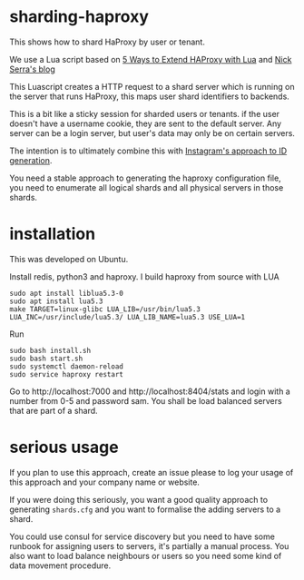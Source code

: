 # sharding-haproxy

This shows how to shard HaProxy by user or tenant.

We use a Lua script based on [5 Ways to Extend HAProxy with Lua](https://www.haproxy.com/blog/5-ways-to-extend-haproxy-with-lua/) and [Nick Serra's blog](https://tech.nickserra.com/2019/12/03/haproxy-dynamic-backend-selection-with-lua-script/)

This Luascript creates a HTTP request to a shard server which is running on the server that runs HaProxy, this maps user shard identifiers to backends.

This is a bit like a sticky session for sharded users or tenants. if the user doesn't have a username cookie, they are sent to the default server. Any server can be a login server, but user's data may only be on certain servers.

The intention is to ultimately combine this with [Instagram's approach to ID generation](https://instagram-engineering.com/sharding-ids-at-instagram-1cf5a71e5a5c?gi=4b7f98f4ba9d).

You need a stable approach to generating the haproxy configuration file, you need to enumerate all logical shards and all physical servers in those shards.

# installation

This was developed on Ubuntu.

Install redis, python3 and haproxy. I build haproxy from source with LUA 

```
sudo apt install liblua5.3-0
sudo apt install lua5.3
make TARGET=linux-glibc LUA_LIB=/usr/bin/lua5.3 LUA_INC=/usr/include/lua5.3/ LUA_LIB_NAME=lua5.3 USE_LUA=1
```

Run
```
sudo bash install.sh
sudo bash start.sh
sudo systemctl daemon-reload
sudo service haproxy restart
```

Go to http://localhost:7000 and http://localhost:8404/stats and login with a number from 0-5 and password sam. You shall be load balanced servers that are part of a shard.

# serious usage

If you plan to use this approach, create an issue please to log your usage of this approach and your company name or website.

If you were doing this seriously, you want a good quality approach to generating `shards.cfg` and you want to formalise the adding servers to a shard.

You could use consul for service discovery but you need to have some runbook for assigning users to servers, it's partially a manual process. You also want to load balance neighbours or users so you need some kind of data movement procedure.
